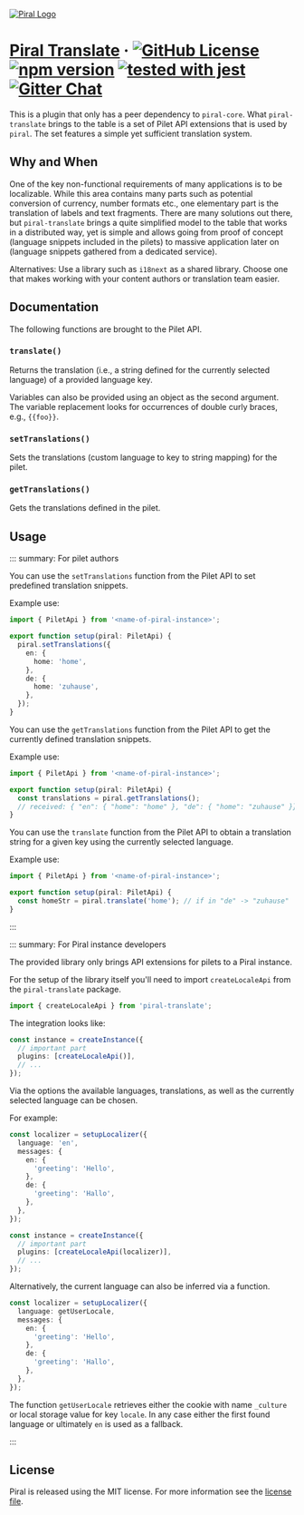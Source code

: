 [![Piral Logo](https://github.com/smapiot/piral/raw/main/docs/assets/logo.png)](https://piral.io)

# [Piral Translate](https://piral.io) &middot; [![GitHub License](https://img.shields.io/badge/license-MIT-blue.svg)](https://github.com/smapiot/piral/blob/main/LICENSE) [![npm version](https://img.shields.io/npm/v/piral-translate.svg?style=flat)](https://www.npmjs.com/package/piral-translate) [![tested with jest](https://img.shields.io/badge/tested_with-jest-99424f.svg)](https://jestjs.io) [![Gitter Chat](https://badges.gitter.im/gitterHQ/gitter.png)](https://gitter.im/piral-io/community)

This is a plugin that only has a peer dependency to `piral-core`. What `piral-translate` brings to the table is a set of Pilet API extensions that is used by `piral`. The set features a simple yet sufficient translation system.

## Why and When

One of the key non-functional requirements of many applications is to be localizable. While this area contains many parts such as potential conversion of currency, number formats etc., one elementary part is the translation of labels and text fragments. There are many solutions out there, but `piral-translate` brings a quite simplified model to the table that works in a distributed way, yet is simple and allows going from proof of concept (language snippets included in the pilets) to massive application later on (language snippets gathered from a dedicated service).

Alternatives: Use a library such as `i18next` as a shared library. Choose one that makes working with your content authors or translation team easier.

## Documentation

The following functions are brought to the Pilet API.

### `translate()`

Returns the translation (i.e., a string defined for the currently selected language) of a provided language key.

Variables can also be provided using an object as the second argument. The variable replacement looks for occurrences of double curly braces, e.g., `{{foo}}`.

### `setTranslations()`

Sets the translations (custom language to key to string mapping) for the pilet.

### `getTranslations()`

Gets the translations defined in the pilet.

## Usage

::: summary: For pilet authors

You can use the `setTranslations` function from the Pilet API to set predefined translation snippets.

Example use:

```ts
import { PiletApi } from '<name-of-piral-instance>';

export function setup(piral: PiletApi) {
  piral.setTranslations({
    en: {
      home: 'home',
    },
    de: {
      home: 'zuhause',
    },
  });
}
```

You can use the `getTranslations` function from the Pilet API to get the currently defined translation snippets.

Example use:

```ts
import { PiletApi } from '<name-of-piral-instance>';

export function setup(piral: PiletApi) {
  const translations = piral.getTranslations();
  // received: { "en": { "home": "home" }, "de": { "home": "zuhause" }}
}
```

You can use the `translate` function from the Pilet API to obtain a translation string for a given key using the currently selected language.

Example use:

```ts
import { PiletApi } from '<name-of-piral-instance>';

export function setup(piral: PiletApi) {
  const homeStr = piral.translate('home'); // if in "de" -> "zuhause"
}
```

:::

::: summary: For Piral instance developers

The provided library only brings API extensions for pilets to a Piral instance.

For the setup of the library itself you'll need to import `createLocaleApi` from the `piral-translate` package.

```ts
import { createLocaleApi } from 'piral-translate';
```

The integration looks like:

```ts
const instance = createInstance({
  // important part
  plugins: [createLocaleApi()],
  // ...
});
```

Via the options the available languages, translations, as well as the currently selected language can be chosen.

For example:

```ts
const localizer = setupLocalizer({
  language: 'en',
  messages: {
    en: {
      'greeting': 'Hello',
    },
    de: {
      'greeting': 'Hallo',
    },
  },
});

const instance = createInstance({
  // important part
  plugins: [createLocaleApi(localizer)],
  // ...
});
```

Alternatively, the current language can also be inferred via a function.

```ts
const localizer = setupLocalizer({
  language: getUserLocale,
  messages: {
    en: {
      'greeting': 'Hello',
    },
    de: {
      'greeting': 'Hallo',
    },
  },
});
```

The function `getUserLocale` retrieves either the cookie with name `_culture` or local storage value for key `locale`. In any case either the first found language or ultimately `en` is used as a fallback.

:::

## License

Piral is released using the MIT license. For more information see the [license file](./LICENSE).
